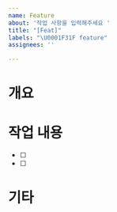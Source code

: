 ```yaml
---
name: Feature
about: '작업 사항을 입력해주세요 '
title: "[Feat]"
labels: "\U0001F31F feature"
assignees: ''

---
```


# 개요

# 작업 내용

- [ ]
- [ ]

# 기타
